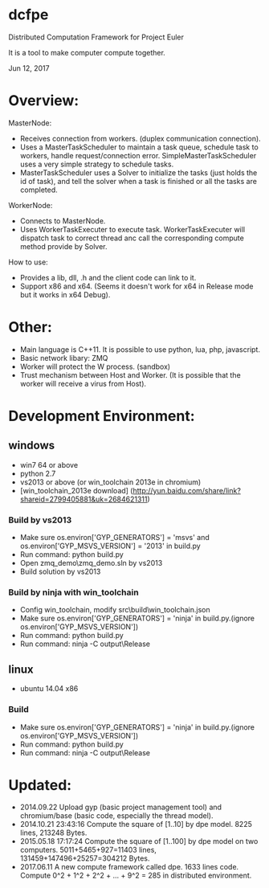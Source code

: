 dcfpe
=====

Distributed Computation Framework for Project Euler

It is a tool to make computer compute together.

Jun 12, 2017

Overview:
====================

MasterNode:
* Receives connection from workers. (duplex communication connection).
* Uses a MasterTaskScheduler to maintain a task queue, schedule task to workers, handle request/connection error. SimpleMasterTaskScheduler uses a very simple strategy to schedule tasks.
* MasterTaskScheduler uses a Solver to initialize the tasks (just holds the id of task), and tell the solver when a task is finished or all the tasks are completed.

WorkerNode:
* Connects to MasterNode.
* Uses WorkerTaskExecuter to execute task. WorkerTaskExecuter will dispatch task to correct thread anc call the corresponding compute method provide by Solver.

How to use:
* Provides a lib, dll, .h and the client code can link to it.
* Support x86 and x64. (Seems it doesn't work for x64 in Release mode but it works in x64 Debug).

Other:
======

* Main language is C++11. It is possible to use python, lua, php, javascript.
* Basic network libary: ZMQ
* Worker will protect the W process. (sandbox)
* Trust mechanism between Host and Worker. (It is possible that the worker will receive a virus from Host).

Development Environment:
========================
## windows
* win7 64 or above
* python 2.7
* vs2013 or above (or win_toolchain 2013e in chromium)
* [win_toolchain_2013e download] (http://yun.baidu.com/share/link?shareid=2799405881&uk=2684621311)

### Build by vs2013
* Make sure os.environ['GYP_GENERATORS'] = 'msvs' and os.environ['GYP_MSVS_VERSION'] = '2013' in build.py
* Run command: python build.py
* Open zmq_demo\zmq_demo.sln by vs2013
* Build solution by vs2013

### Build by ninja with win_toolchain
* Config win_toolchain, modify src\build\win_toolchain.json
* Make sure os.environ['GYP_GENERATORS'] = 'ninja' in build.py.(ignore os.environ['GYP_MSVS_VERSION'])
* Run command: python build.py
* Run command: ninja -C output\Release

## linux
* ubuntu 14.04 x86

### Build
* Make sure os.environ['GYP_GENERATORS'] = 'ninja' in build.py.(ignore os.environ['GYP_MSVS_VERSION'])
* Run command: python build.py
* Run command: ninja -C output\Release


Updated:
========
* 2014.09.22 Upload gyp (basic project management tool) and chromium/base (basic code, especially the thread model).
* 2014.10.21 23:43:16 Compute the square of [1..10] by dpe model. 8225 lines, 213248 Bytes.
* 2015.05.18 17:17:24 Compute the square of [1..100] by dpe model on two computers. 5011+5465+927=11403 lines, 131459+147496+25257=304212 Bytes.
* 2017.06.11 A new compute framework called dpe. 1633 lines code. Compute 0^2 + 1^2 + 2^2 + ... + 9^2 = 285 in distributed environment.
